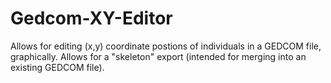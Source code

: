 # Gedcom-XY-Editor

Allows for editing (x,y) coordinate postions of individuals in a GEDCOM file, graphically.
Allows for a "skeleton" export (intended for merging into an existing GEDCOM file).
